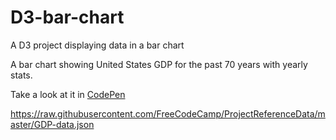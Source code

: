 # D3-bar-chart
A D3 project displaying data in a bar chart

A bar chart showing United States GDP for the past 70 years with yearly stats.

Take a look at it in <a href="https://codepen.io/su6a12/full/JGaGrJ">CodePen</a>

https://raw.githubusercontent.com/FreeCodeCamp/ProjectReferenceData/master/GDP-data.json